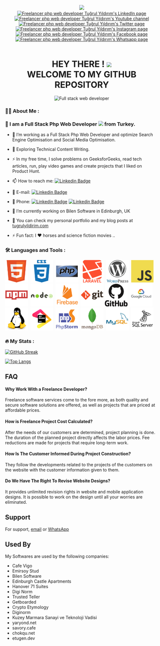<div id="header" align="center">
  <img src="https://media.giphy.com/media/M9gbBd9nbDrOTu1Mqx/giphy.gif" width="100"/>
</div>
<div id="badges" align="center">
  <a href="https://www.linkedin.com/in/tugrulyildirim/">
    <img src="https://img.shields.io/badge/LinkedIn-blue?style=for-the-badge&logo=linkedin&logoColor=white" alt="Freelancer php web developer Tuğrul Yıldırım's LinkedIn page"/>
  </a>
  <a href="https://www.youtube.com/channel/UC4SyKg9MTO6Zq4suGW9g3pw?sub_confirmation=1">
    <img src="https://img.shields.io/badge/YouTube-red?style=for-the-badge&logo=youtube&logoColor=white" alt="Freelancer php web developer Tuğrul Yıldırım's Youtube channel"/>
  </a>
  <a href="https://twitter.com/dev_tugrul">
    <img src="https://img.shields.io/badge/Twitter-blue?style=for-the-badge&logo=twitter&logoColor=white" alt="Freelancer php web developer Tuğrul Yıldırım's Twitter page"/>
  </a>
  <a href="https://www.instagram.com/dev_tugrul/">
    <img src="https://img.shields.io/badge/Instagram-purple?style=for-the-badge&logo=instagram&logoColor=white" alt="Freelancer php web developer Tuğrul Yıldırım's Instagram page"/>
  </a>
  <a href="https://www.facebook.com/devtugrul">
    <img src="https://img.shields.io/badge/Facebook-blue?style=for-the-badge&logo=facebook&logoColor=white" alt="Freelancer php web developer Tuğrul Yıldırım's Facebook page"/>
  </a>
  <a href="https://wa.me/905312354229">
    <img src="https://img.shields.io/badge/Whatsapp-green?style=for-the-badge&logo=whatsapp&logoColor=white" alt="Freelancer php web developer Tuğrul Yıldırım's Whatsapp page"/>
  </a>
</div>
<div id="badges" align="center">
  <img src="https://komarev.com/ghpvc/?username=developertugrul&style=flat-square&color=blue" alt=""/>
  <h1>
    HEY THERE ! 
    <img src="https://media.giphy.com/media/hvRJCLFzcasrR4ia7z/giphy.gif" width="30px"/> <br>
    WELCOME TO MY GITHUB REPOSITORY <br>
  </h1>
</div>

<div align="center">
  <img src="https://media.giphy.com/media/dWesBcTLavkZuG35MI/giphy.gif" alt="Full stack web developer" width="600" height="300"/>
</div>

### :man_technologist: About Me :
### :wave: I am a Full Stack Php Web Developer <img src="https://media.giphy.com/media/WUlplcMpOCEmTGBtBW/giphy.gif" width="30"> from Turkey.

- :telescope: I’m working as a Full Stack Php Web Developer and optimize Search Engine Optimisation and Social Media Optimisation.
- :seedling: Exploring Technical Content Writing.
- :zap: In my free time, I solve problems on GeeksforGeeks, read tech articles, run, play video games and create projects that I liked on Product Hunt.
- :mailbox: How to reach me: [![Linkedin Badge](https://img.shields.io/badge/-tugrulyildirim-blue?style=flat&logo=Linkedin&logoColor=white)](https://www.linkedin.com/in/tugrulyildirim/)
- :love_letter: E-mail: [![Linkedin Badge](https://img.shields.io/badge/-email-blue?style=flat&logo=superuser&logoColor=white)](mailto:contact@tugrulyildirim.com)
- :calling: Phone: [![Linkedin Badge](https://img.shields.io/badge/-Phone-white?style=flat&logo=call&logoColor=black)](callto:+905312354229) [![Linkedin Badge](https://img.shields.io/badge/-Whatsapp-green?style=flat&logo=whatsapp&logoColor=white)](https://wa.me/905312354229)

- 🔭 I’m currently working on Bilen Software in Edinburgh, UK
- 🔭 You can check my personal portfolio and my blog posts at <a href="https://tugrulyildirim.com" target="_blank">tugrulyildirim.com</a>
- ⚡ Fun fact: I ❤️ horses and science fiction movies ..

### :hammer_and_wrench: Languages and Tools :

<div>
  <img src="https://github.com/devicons/devicon/blob/master/icons/html5/html5-original.svg" title="HTML5" alt="HTML" width="75" height="75"/>&nbsp;
  <img src="https://github.com/devicons/devicon/blob/master/icons/css3/css3-plain-wordmark.svg"  title="CSS3" alt="CSS" width="75" height="75"/>&nbsp;
  <img src="https://github.com/devicons/devicon/blob/master/icons/php/php-original.svg" title="Php" alt="Php" width="75" height="75"/>&nbsp;
  <img src="https://github.com/devicons/devicon/blob/master/icons/laravel/laravel-plain-wordmark.svg" title="Laravel" alt="Laravel" width="75" height="75"/>&nbsp;
  <img src="https://github.com/devicons/devicon/blob/master/icons/wordpress/wordpress-original.svg" title="Wordpress" alt="Wordpress" width="75" height="75"/>&nbsp;
  <img src="https://github.com/devicons/devicon/blob/master/icons/javascript/javascript-original.svg" title="JavaScript" alt="JavaScript" width="75" height="75"/>&nbsp;
  <img src="https://github.com/devicons/devicon/blob/master/icons/npm/npm-original-wordmark.svg" title="NPM" alt="NPM" width="75" height="75"/>&nbsp;
  <img src="https://github.com/devicons/devicon/blob/master/icons/nodejs/nodejs-original-wordmark.svg" title="NodeJS" alt="NodeJS" width="75" height="75"/>&nbsp;
  <img src="https://github.com/devicons/devicon/blob/master/icons/firebase/firebase-plain-wordmark.svg" title="Firebase" alt="Firebase" width="75" height="75"/>&nbsp;
  <img src="https://github.com/devicons/devicon/blob/master/icons/git/git-original-wordmark.svg" title="Git" **alt="Git" width="75" height="75"/>
  <img src="https://github.com/devicons/devicon/blob/master/icons/github/github-original-wordmark.svg" title="github" alt="github" width="75" height="75"/>&nbsp;
  <img src="https://github.com/devicons/devicon/blob/master/icons/googlecloud/googlecloud-original-wordmark.svg" title="google cloud" alt="google cloud" width="75" height="75"/>&nbsp;
  <img src="https://github.com/devicons/devicon/blob/master/icons/linux/linux-original.svg" title="linux" alt="linux" width="75" height="75"/>&nbsp;
  <img src="https://github.com/devicons/devicon/blob/master/icons/jetbrains/jetbrains-original.svg" title="jetbrains" alt="jetbrains" width="75" height="75"/>&nbsp;
  <img src="https://github.com/devicons/devicon/blob/master/icons/phpstorm/phpstorm-original-wordmark.svg" title="phpstorm" alt="phpstorm" width="75" height="75"/>&nbsp;  
  <img src="https://github.com/devicons/devicon/blob/master/icons/mongodb/mongodb-original-wordmark.svg" title="mongoDB" alt="mongoDB" width="75" height="75"/>&nbsp;
  <img src="https://github.com/devicons/devicon/blob/master/icons/mysql/mysql-original-wordmark.svg" title="MySQL"  alt="MySQL" width="75" height="75"/>&nbsp;
  <img src="https://github.com/devicons/devicon/blob/master/icons/microsoftsqlserver/microsoftsqlserver-plain-wordmark.svg" title="mssql"  alt="mssql" width="75" height="75"/>&nbsp;
  
</div>

### :fire: My Stats :

[![GitHub Streak](http://github-readme-streak-stats.herokuapp.com?user=developertugrul&theme=dark&hide_border=true&date_format=j%20M%5B%20Y%5D)](https://git.io/streak-stats)

[![Top Langs](https://github-readme-stats.vercel.app/api/top-langs/?username=developertugrul&layout=compact&theme=vision-friendly-dark)](https://github.com/anuraghazra/github-readme-stats)


## FAQ

#### Why Work With a Freelance Developer?

Freelance software services come to the fore more, as both quality and secure software solutions are offered, as well as projects that are priced at affordable prices.

#### How is Freelance Project Cost Calculated?

After the needs of our customers are determined, project planning is done. The duration of the planned project directly affects the labor prices. Fee reductions are made for projects that require long-term work.

#### How Is The Customer Informed During Project Construction?

They follow the developments related to the projects of the customers on the website with the customer information given to them.

#### Do We Have The Right To Revise Website Designs?

It provides unlimited revision rights in website and mobile application designs. It is possible to work on the design until all your worries are eliminated.

## Support

For support, [email](mailto:contact@tugrulyildirim.com) or [WhatsApp](https://wa.me/905312354229)
## Used By

My Softwares are used by the following companies:

- Cafe Vigo
- Emirsoy Stud
- Bilen Software
- Edinburgh Castle Apartments
- Hanover 71 Suites
- Digi Norm
- Trusted Teller
- Getboarded
- Crypto Etymology
- Diginorm
- Kuzey Marmara Sanayi ve Teknoloji Vadisi
- yaryond.net
- savory.cafe
- chokqu.net
- etugen.dev



<!--
**developertugrul/developertugrul** is a ✨ _special_ ✨ repository because its `README.md` (this file) appears on your GitHub profile.

Here are some ideas to get you started:

- 🔭 I’m currently working on ...
- 🌱 I’m currently learning ...
- 👯 I’m looking to collaborate on ...
- 🤔 I’m looking for help with ...
- 💬 Ask me about ...
- 📫 How to reach me: ...
- 😄 Pronouns: ...
- ⚡ Fun fact: ...
-->
